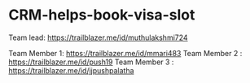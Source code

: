 # CRM-helps-book-visa-slot

Team lead:
      https://trailblazer.me/id/muthulakshmi724

Team Member 1:
      https://trailblazer.me/id/mmari483
Team Member 2 :
      https://trailblazer.me/id/push19
Team Member 3 :
      https://trailblazer.me/id/jjpushpalatha
